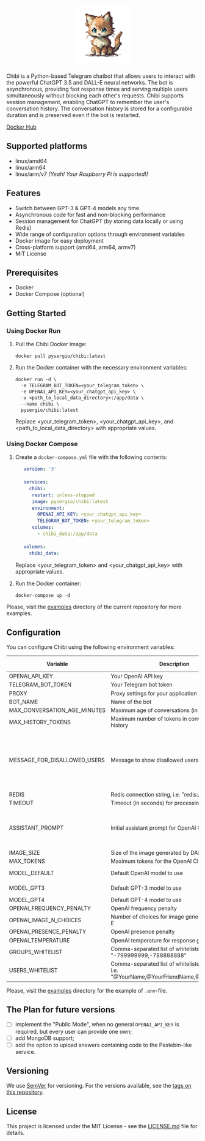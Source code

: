<h1 align="center"><img width=150 src="https://github.com/s-nagaev/chibi/raw/main/docs/logo.png" alt="logo"></h1>

Chibi is a Python-based Telegram chatbot that allows users to interact with the powerful ChatGPT 3.5 and DALL-E neural networks. The bot is asynchronous, providing fast response times and serving multiple users simultaneously without blocking each other's requests. Chibi supports session management, enabling ChatGPT to remember the user's conversation history. The conversation history is stored for a configurable duration and is preserved even if the bot is restarted.

[Docker Hub](https://hub.docker.com/r/pysergio/chibi)

## Supported platforms

- linux/amd64
- linux/arm64
- linux/arm/v7 *(Yeah! Your Raspberry Pi is supported!)*

## Features
- Switch between GPT-3 & GPT-4 models any time.
- Asynchronous code for fast and non-blocking performance
- Session management for ChatGPT  (by storing data locally or using Redis)
- Wide range of configuration options through environment variables
- Docker image for easy deployment
- Cross-platform support (amd64, arm64, armv7)
- MIT License

## Prerequisites

- Docker
- Docker Compose (optional)

## Getting Started

### Using Docker Run

1. Pull the Chibi Docker image:

    ```shell
    docker pull pysergio/chibi:latest
    ```

2. Run the Docker container with the necessary environment variables:

    ```shell
    docker run -d \
      -e TELEGRAM_BOT_TOKEN=<your_telegram_token> \
      -e OPENAI_API_KEY=<your_chatgpt_api_key> \
      -v <path_to_local_data_directory>:/app/data \
      --name chibi \
      pysergio/chibi:latest
    ```

   Replace <your_telegram_token>, <your_chatgpt_api_key>, and <path_to_local_data_directory> with appropriate values.

### Using Docker Compose

1. Create a `docker-compose.yml` file with the following contents:

   ```yaml
      version: '3'

      services:
        chibi:
         restart: unless-stopped
         image: pysergio/chibi:latest
         environment:
           OPENAI_API_KEY: <your_chatgpt_api_key>
           TELEGRAM_BOT_TOKEN: <your_telegram_token>
         volumes:
           - chibi_data:/app/data
      
      volumes:
        chibi_data:
   ```

   Replace <your_telegram_token> and <your_chatgpt_api_key> with appropriate values.

2. Run the Docker container:

   ```shell
   docker-compose up -d
   ```

Please, visit the [examples](examples) directory of the current repository for more examples.

## Configuration

You can configure Chibi using the following environment variables:

| Variable                     | Description                                       | Required | Default Value                                                                    |
|------------------------------|---------------------------------------------------|----------|----------------------------------------------------------------------------------|
| OPENAI_API_KEY               | Your OpenAI API key                               | Yes      |                                                                                  |
| TELEGRAM_BOT_TOKEN           | Your Telegram bot token                           | Yes      |                                                                                  |
| PROXY                        | Proxy settings for your application               | No       |                                                                                  |
| BOT_NAME                     | Name of the bot                                   | No       | "Chibi"                                                                          |
| MAX_CONVERSATION_AGE_MINUTES | Maximum age of conversations (in minutes)         | No       | 60                                                                               |
| MAX_HISTORY_TOKENS           | Maximum number of tokens in conversation history  | No       | 1500                                                                             |
| MESSAGE_FOR_DISALLOWED_USERS | Message to show disallowed users                  | No       | "You're not allowed to interact with me, sorry. Contact my owner first, please." |
| REDIS                        | Redis connection string, i.e. "redis://localhost" | No       |                                                                                  |
| TIMEOUT                      | Timeout (in seconds) for processing requests      | No       | 15                                                                               |
| ASSISTANT_PROMPT             | Initial assistant prompt for OpenAI Client        | No       | "You're helpful and friendly assistant. Your name is Chibi"                      |
| IMAGE_SIZE                   | Size of the image generated by DALL-E             | No       | "512x512"                                                                        |
| MAX_TOKENS                   | Maximum tokens for the OpenAI Client              | No       | 2000                                                                             |
| MODEL_DEFAULT                | Default OpenAI model to use                       | No       | "gpt-3.5-turbo"                                                                  |
| MODEL_GPT3                   | Default GPT-3 model to use                        | No       | "gpt-3.5-turbo"                                                                  |
| MODEL_GPT4                   | Default GPT-4 model to use                        | No       | "gpt-4"                                                                          |
| OPENAI_FREQUENCY_PENALTY     | OpenAI frequency penalty                          | No       | 0                                                                                |
| OPENAI_IMAGE_N_CHOICES       | Number of choices for image generation in DALL-E  | No       | 4                                                                                |
| OPENAI_PRESENCE_PENALTY      | OpenAI presence penalty                           | No       | 0                                                                                |
| OPENAI_TEMPERATURE           | OpenAI temperature for response generation        | No       | 1                                                                                |
| GROUPS_WHITELIST             | Comma-separated list of whitelisted group IDs, i.e "-799999999,-788888888"     | No       |                                                           |
| USERS_WHITELIST              | Comma-separated list of whitelisted usernames, i.e. "@YourName,@YourFriendName,@YourCatName"     | No       |                                          |

Please, visit the [examples](examples) directory for the example of `.env`-file.

## The Plan for future versions

- [ ] implement the "Public Mode", when no general `OPENAI_API_KEY` is required, but every user can provide one own;
- [ ] add MongoDB support;
- [ ] add the option to upload answers containing code to the Pastebin-like service.

## Versioning

We use [SemVer](http://semver.org/) for versioning. For the versions available, see the [tags on this repository](https://github.com/your/project/tags).

## License

This project is licensed under the MIT License - see the [LICENSE.md](LICENSE.md) file for details.
